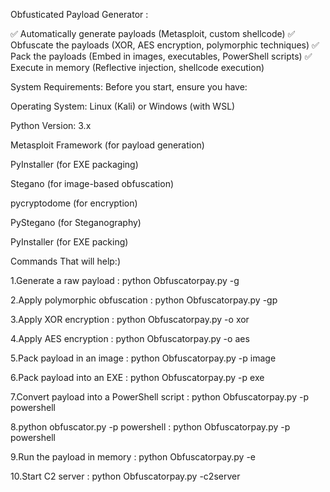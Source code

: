 Obfusticated Payload Generator :


✅ Automatically generate payloads (Metasploit, custom shellcode)
✅ Obfuscate the payloads (XOR, AES encryption, polymorphic techniques)
✅ Pack the payloads (Embed in images, executables, PowerShell scripts)
✅ Execute in memory (Reflective injection, shellcode execution)





System Requirements:
Before you start, ensure you have:

Operating System: Linux (Kali) or Windows (with WSL)

Python Version: 3.x

Metasploit Framework (for payload generation)

PyInstaller (for EXE packaging)

Stegano (for image-based obfuscation)

pycryptodome (for encryption)

PyStegano (for Steganography)

PyInstaller (for EXE packing)


Commands That will help:)

1.Generate a raw payload  :   python Obfuscatorpay.py -g

2.Apply polymorphic obfuscation   : python Obfuscatorpay.py -gp

3.Apply XOR encryption    :    python Obfuscatorpay.py -o xor

4.Apply AES encryption    :    python Obfuscatorpay.py -o aes

5.Pack payload in an image   :     python Obfuscatorpay.py -p image

6.Pack payload into an EXE    :    python Obfuscatorpay.py -p exe

7.Convert payload into a PowerShell script   :   python Obfuscatorpay.py -p powershell

8.python obfuscator.py -p powershell      :    python Obfuscatorpay.py -p powershell

9.Run the payload in memory     :    python Obfuscatorpay.py -e

10.Start C2 server       :     python Obfuscatorpay.py -c2server

